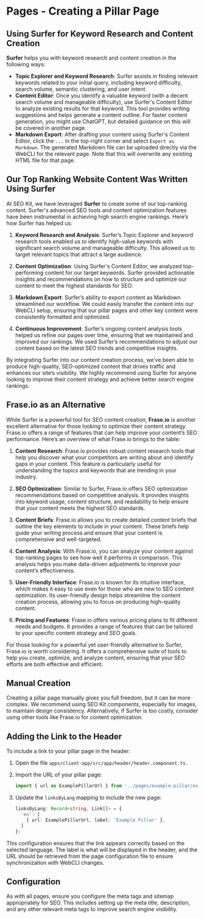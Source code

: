# Pages - Creating a Pillar Page

## Using Surfer for Keyword Research and Content Creation

**Surfer** helps you with keyword research and content creation in the following ways:

- **Topic Explorer and Keyword Research**: Surfer assists in finding relevant keywords related to your initial query, including keyword difficulty, search volume, semantic clustering, and user intent.
- **Content Editor**: Once you identify a valuable keyword (with a decent search volume and manageable difficulty), use Surfer's Content Editor to analyze existing results for that keyword. This tool provides writing suggestions and helps generate a content outline. For faster content generation, you might use ChatGPT, but detailed guidance on this will be covered in another page.
- **Markdown Export**: After drafting your content using Surfer's Content Editor, click the `...` in the top-right corner and select `Export as Markdown`. The generated Markdown file can be uploaded directly via the WebCLI for the relevant page. Note that this will overwrite any existing HTML file for that page.

## Our Top Ranking Website Content Was Written Using Surfer

At SEO Kit, we have leveraged **Surfer** to create some of our top-ranking content. Surfer's advanced SEO tools and content optimization features have been instrumental in achieving high search engine rankings. Here’s how Surfer has helped us:

1. **Keyword Research and Analysis**: Surfer’s Topic Explorer and keyword research tools enabled us to identify high-value keywords with significant search volume and manageable difficulty. This allowed us to target relevant topics that attract a large audience.

2. **Content Optimization**: Using Surfer's Content Editor, we analyzed top-performing content for our target keywords. Surfer provided actionable insights and recommendations on how to structure and optimize our content to meet the highest standards for SEO.

3. **Markdown Export**: Surfer’s ability to export content as Markdown streamlined our workflow. We could easily transfer the content into our WebCLI setup, ensuring that our pillar pages and other key content were consistently formatted and optimized.

4. **Continuous Improvement**: Surfer’s ongoing content analysis tools helped us refine our pages over time, ensuring that we maintained and improved our rankings. We used Surfer’s recommendations to adjust our content based on the latest SEO trends and competitive insights.

By integrating Surfer into our content creation process, we’ve been able to produce high-quality, SEO-optimized content that drives traffic and enhances our site’s visibility. We highly recommend using Surfer for anyone looking to improve their content strategy and achieve better search engine rankings.

## Frase.io as an Alternative

While Surfer is a powerful tool for SEO content creation, **Frase.io** is another excellent alternative for those looking to optimize their content strategy. Frase.io offers a range of features that can help improve your content’s SEO performance. Here’s an overview of what Frase.io brings to the table:

1. **Content Research**: Frase.io provides robust content research tools that help you discover what your competitors are writing about and identify gaps in your content. This feature is particularly useful for understanding the topics and keywords that are trending in your industry.

2. **SEO Optimization**: Similar to Surfer, Frase.io offers SEO optimization recommendations based on competitive analysis. It provides insights into keyword usage, content structure, and readability to help ensure that your content meets the highest SEO standards.

3. **Content Briefs**: Frase.io allows you to create detailed content briefs that outline the key elements to include in your content. These briefs help guide your writing process and ensure that your content is comprehensive and well-targeted.

4. **Content Analysis**: With Frase.io, you can analyze your content against top-ranking pages to see how well it performs in comparison. This analysis helps you make data-driven adjustments to improve your content’s effectiveness.

5. **User-Friendly Interface**: Frase.io is known for its intuitive interface, which makes it easy to use even for those who are new to SEO content optimization. Its user-friendly design helps streamline the content creation process, allowing you to focus on producing high-quality content.

6. **Pricing and Features**: Frase.io offers various pricing plans to fit different needs and budgets. It provides a range of features that can be tailored to your specific content strategy and SEO goals.

For those looking for a powerful yet user-friendly alternative to Surfer, Frase.io is worth considering. It offers a comprehensive suite of tools to help you create, optimize, and analyze content, ensuring that your SEO efforts are both effective and efficient.

## Manual Creation

Creating a pillar page manually gives you full freedom, but it can be more complex. We recommend using SEO Kit components, especially for images, to maintain design consistency. Alternatively, if Surfer is too costly, consider using other tools like Frase.io for content optimization.

## Adding the Link to the Header

To include a link to your pillar page in the header:

1. Open the file `apps/client-app/src/app/header/header.component.ts`.
2. Import the URL of your pillar page:
   
   ```typescript
   import { url as ExamplePillarUrl } from '../pages/example-pillar/example-pillar.page';
   ```
3. Update the `linksByLang` mapping to include the new page:
   
   ```typescript
   linksByLang: Record<string, Link[]> = {
     'en': [
       { url: ExamplePillarUrl, label: 'Example Pillar' },
     ]
   };
   ```

This configuration ensures that the link appears correctly based on the selected language. The label is what will be displayed in the header, and the URL should be retrieved from the page configuration file to ensure synchronization with WebCLI changes.

## Configuration

As with all pages, ensure you configure the meta tags and sitemap appropriately for SEO. This includes setting up the meta title, description, and any other relevant meta tags to improve search engine visibility.
